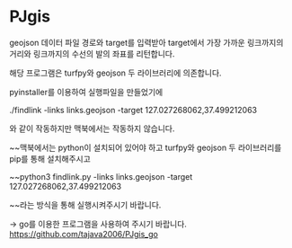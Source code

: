 # PJgis

geojson 데이터 파일 경로와 target를 입력받아 target에서 가장 가까운 링크까지의 거리와 링크까지의 수선의 발의 좌표를 리턴합니다.

해당 프로그램은 turfpy와 geojson 두 라이브러리에 의존합니다.

pyinstaller를 이용하여 실행파일을 만들었기에

./findlink -links links.geojson -target 127.027268062,37.499212063

와 같이 작동하지만 맥북에서는 작동하지 않습니다.

~~맥북에서는 python이 설치되어 있어야 하고 turfpy와 geojson 두 라이브러리를 pip를 통해 설치해주시고

~~python3 findlink.py -links links.geojson -target 127.027268062,37.499212063

~~라는 방식을 통해 실행시켜주시기 바랍니다.

-> go를 이용한 프로그램을 사용하여 주시기 바랍니다.
https://github.com/tajava2006/PJgis_go

